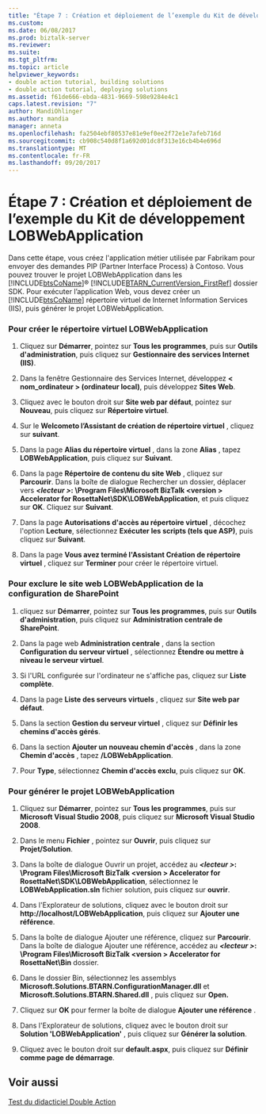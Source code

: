 ```yaml
---
title: "Étape 7 : Création et déploiement de l’exemple du Kit de développement LOBWebApplication | Documents Microsoft"
ms.custom: 
ms.date: 06/08/2017
ms.prod: biztalk-server
ms.reviewer: 
ms.suite: 
ms.tgt_pltfrm: 
ms.topic: article
helpviewer_keywords:
- double action tutorial, building solutions
- double action tutorial, deploying solutions
ms.assetid: f61de666-ebda-4831-9669-598e9284e4c1
caps.latest.revision: "7"
author: MandiOhlinger
ms.author: mandia
manager: anneta
ms.openlocfilehash: fa2504ebf80537e81e9ef0ee2f72e1e7afeb716d
ms.sourcegitcommit: cb908c540d8f1a692d01dc8f313e16cb4b4e696d
ms.translationtype: MT
ms.contentlocale: fr-FR
ms.lasthandoff: 09/20/2017
---
```

# <a name="step-7-building-and-deploying-the-lobwebapplication-sdk-sample"></a>Étape 7 : Création et déploiement de l’exemple du Kit de développement LOBWebApplication
Dans cette étape, vous créez l'application métier utilisée par Fabrikam pour envoyer des demandes PIP (Partner Interface Process) à Contoso. Vous pouvez trouver le projet LOBWebApplication dans les [!INCLUDE[btsCoName](../../includes/btsconame-md.md)]® [!INCLUDE[BTARN_CurrentVersion_FirstRef](../../includes/btarn-currentversion-firstref-md.md)] dossier SDK. Pour exécuter l’application Web, vous devez créer un [!INCLUDE[btsCoName](../../includes/btsconame-md.md)] répertoire virtuel de Internet Information Services (IIS), puis générer le projet LOBWebApplication.  
  
### <a name="to-create-the-lobwebapplication-virtual-directory"></a>Pour créer le répertoire virtuel LOBWebApplication  
  
1.  Cliquez sur **Démarrer**, pointez sur **Tous les programmes**, puis sur **Outils d'administration**, puis cliquez sur **Gestionnaire des services Internet (IIS)**.  
  
2.  Dans la fenêtre Gestionnaire des Services Internet, développez **< nom_ordinateur > (ordinateur local)**, puis développez **Sites Web**.  
  
3.  Cliquez avec le bouton droit sur **Site web par défaut**, pointez sur **Nouveau**, puis cliquez sur **Répertoire virtuel**.  
  
4.  Sur le **Welcometo l’Assistant de création de répertoire virtuel** , cliquez sur **suivant**.  
  
5.  Dans la page **Alias du répertoire virtuel** , dans la zone **Alias** , tapez **LOBWebApplication**, puis cliquez sur **Suivant**.  
  
6.  Dans la page **Répertoire de contenu du site Web** , cliquez sur **Parcourir**. Dans la boîte de dialogue Rechercher un dossier, déplacer vers   ***\<lecteur >*: \Program Files\Microsoft BizTalk \<version > Accelerator for RosettaNet\SDK\LOBWebApplication**, et puis cliquez sur **OK**. Cliquez sur **Suivant**.  
  
7.  Dans la page **Autorisations d'accès au répertoire virtuel** , décochez l'option **Lecture**, sélectionnez **Exécuter les scripts (tels que ASP)**, puis cliquez sur **Suivant**.  
  
8.  Dans la page **Vous avez terminé l'Assistant Création de répertoire virtuel** , cliquez sur **Terminer** pour créer le répertoire virtuel.  
  
### <a name="to-exclude-the-lobwebapplication-web-site-from-the-sharepoint-configuration"></a>Pour exclure le site web LOBWebApplication de la configuration de SharePoint  
  
1.  cliquez sur **Démarrer**, pointez sur **Tous les programmes**, puis sur **Outils d'administration**, puis cliquez sur **Administration centrale de SharePoint**.  
  
2.  Dans la page web **Administration centrale** , dans la section **Configuration du serveur virtuel** , sélectionnez **Étendre ou mettre à niveau le serveur virtuel**.  
  
3.  Si l'URL configurée sur l'ordinateur ne s'affiche pas, cliquez sur **Liste complète**.  
  
4.  Dans la page **Liste des serveurs virtuels** , cliquez sur **Site web par défaut**.  
  
5.  Dans la section **Gestion du serveur virtuel** , cliquez sur **Définir les chemins d'accès gérés**.  
  
6.  Dans la section **Ajouter un nouveau chemin d'accès** , dans la zone **Chemin d'accès** , tapez **/LOBWebApplication**.  
  
7.  Pour **Type**, sélectionnez **Chemin d'accès exclu**, puis cliquez sur **OK**.  
  
### <a name="to-build-the-lobwebapplication-project"></a>Pour générer le projet LOBWebApplication  
  
1.  Cliquez sur **Démarrer**, pointez sur **Tous les programmes**, puis sur **Microsoft Visual Studio 2008**, puis cliquez sur **Microsoft Visual Studio 2008**.  
  
2.  Dans le menu **Fichier** , pointez sur **Ouvrir**, puis cliquez sur **Projet/Solution**.  
  
3.  Dans la boîte de dialogue Ouvrir un projet, accédez au   ***\<lecteur >*: \Program Files\Microsoft BizTalk \<version > Accelerator for RosettaNet\SDK\LOBWebApplication**, sélectionnez le **LOBWebApplication.sln** fichier solution, puis cliquez sur **ouvrir**.  
  
4.  Dans l'Explorateur de solutions, cliquez avec le bouton droit sur **http://localhost/LOBWebApplication**, puis cliquez sur **Ajouter une référence**.  
  
5.  Dans la boîte de dialogue Ajouter une référence, cliquez sur **Parcourir**. Dans la boîte de dialogue Ajouter une référence, accédez au   ***\<lecteur >*: \Program Files\Microsoft BizTalk \<version > Accelerator for RosettaNet\Bin** dossier.  
  
6.  Dans le dossier Bin, sélectionnez les assemblys **Microsoft.Solutions.BTARN.ConfigurationManager.dll** et **Microsoft.Solutions.BTARN.Shared.dll** , puis cliquez sur **Open.**  
  
7.  Cliquez sur **OK** pour fermer la boîte de dialogue **Ajouter une référence** .  
  
8.  Dans l'Explorateur de solutions, cliquez avec le bouton droit sur **Solution 'LOBWebApplication'** , puis cliquez sur **Générer la solution**.  
  
9. Cliquez avec le bouton droit sur **default.aspx**, puis cliquez sur **Définir comme page de démarrage**.  
  
## <a name="see-also"></a>Voir aussi  
 [Test du didacticiel Double Action](../../adapters-and-accelerators/accelerator-rosettanet/testing-the-double-action-tutorial.md)